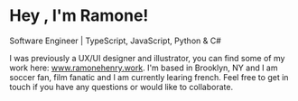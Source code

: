 # Hey , I'm Ramone! 

Software Engineer | TypeScript, JavaScript, Python & C#  

I was previously a UX/UI designer and illustrator, you can find some of my work here: www.ramonehenry.work. 
I'm based in Brooklyn, NY and I am soccer fan, film fanatic and I am currently learing french. Feel free to get in touch if you have any questions or would like to collaborate. 
 

